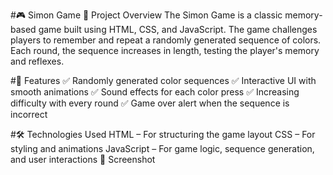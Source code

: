 #🎮 Simon Game
📌 Project Overview
The Simon Game is a classic memory-based game built using HTML, CSS, and JavaScript. The game challenges players to remember and repeat a randomly generated sequence of colors. Each round, the sequence increases in length, testing the player's memory and reflexes.

#🚀 Features
✅ Randomly generated color sequences
✅ Interactive UI with smooth animations
✅ Sound effects for each color press
✅ Increasing difficulty with every round
✅ Game over alert when the sequence is incorrect

#🛠️ Technologies Used
HTML – For structuring the game layout
CSS – For styling and animations
JavaScript – For game logic, sequence generation, and user interactions
📸 Screenshot